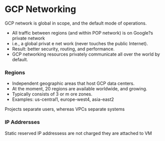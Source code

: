# GCP Networking

GCP network is global in scope, and the default mode of operations.
- All traffic between regions (and within POP network) is on Google?s private network
- i.e., a global privat e net work (never touches the public Internet).
- Result: better security, routing, and performance.
- GCP networking resources privately communicate all over the world by default.

### Regions
- Independent geographic areas that host GCP data centers.
- At the moment, 20 regions are available worldwide, and growing.
- Typically consists of 3 or m ore zones.
- Examples: us-central1, europe-west4, asia-east2


Projects separate users, whereas VPCs separate systems

### IP Addrersses
Static reserved IP addressess are not charged they are attached to VM